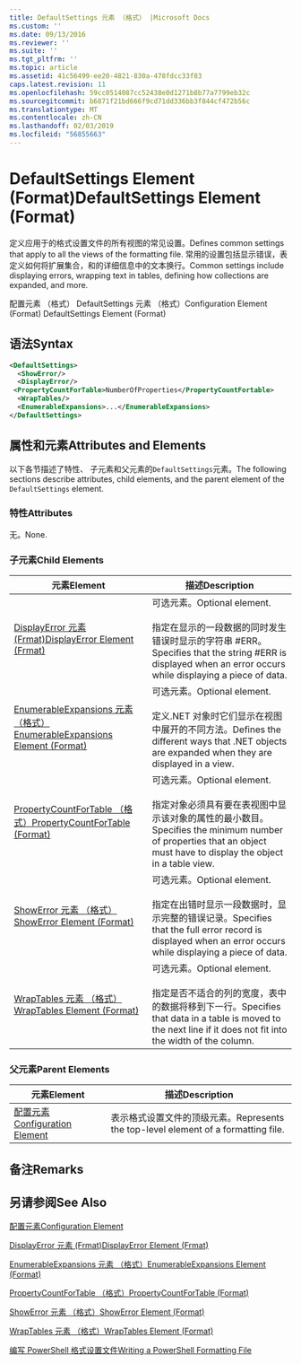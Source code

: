 ```yaml
---
title: DefaultSettings 元素 （格式） |Microsoft Docs
ms.custom: ''
ms.date: 09/13/2016
ms.reviewer: ''
ms.suite: ''
ms.tgt_pltfrm: ''
ms.topic: article
ms.assetid: 41c56499-ee20-4821-830a-478fdcc33f83
caps.latest.revision: 11
ms.openlocfilehash: 59cc0514087cc52438e0d1271b8b77a7799eb32c
ms.sourcegitcommit: b6871f21bd666f9cd71dd336bb3f844cf472b56c
ms.translationtype: MT
ms.contentlocale: zh-CN
ms.lasthandoff: 02/03/2019
ms.locfileid: "56855663"
---
```

# <a name="defaultsettings-element-format"></a><span data-ttu-id="dd3a0-102">DefaultSettings Element (Format)</span><span class="sxs-lookup"><span data-stu-id="dd3a0-102">DefaultSettings Element (Format)</span></span>

<span data-ttu-id="dd3a0-103">定义应用于的格式设置文件的所有视图的常见设置。</span><span class="sxs-lookup"><span data-stu-id="dd3a0-103">Defines common settings that apply to all the views of the formatting file.</span></span> <span data-ttu-id="dd3a0-104">常用的设置包括显示错误，表定义如何将扩展集合，和的详细信息中的文本换行。</span><span class="sxs-lookup"><span data-stu-id="dd3a0-104">Common settings include displaying errors, wrapping text in tables, defining how collections are expanded, and more.</span></span>

<span data-ttu-id="dd3a0-105">配置元素 （格式） DefaultSettings 元素 （格式）</span><span class="sxs-lookup"><span data-stu-id="dd3a0-105">Configuration Element (Format) DefaultSettings Element (Format)</span></span>

## <a name="syntax"></a><span data-ttu-id="dd3a0-106">语法</span><span class="sxs-lookup"><span data-stu-id="dd3a0-106">Syntax</span></span>

```xml
<DefaultSettings>
  <ShowError/>
  <DisplayError/>
 <PropertyCountForTable>NumberOfProperties</PropertyCountFortable>
  <WrapTables/>
  <EnumerableExpansions>...</EnumerableExpansions>
</DefaultSettings>
```

## <a name="attributes-and-elements"></a><span data-ttu-id="dd3a0-107">属性和元素</span><span class="sxs-lookup"><span data-stu-id="dd3a0-107">Attributes and Elements</span></span>

<span data-ttu-id="dd3a0-108">以下各节描述了特性、 子元素和父元素的`DefaultSettings`元素。</span><span class="sxs-lookup"><span data-stu-id="dd3a0-108">The following sections describe attributes, child elements, and the parent element of the `DefaultSettings` element.</span></span>

### <a name="attributes"></a><span data-ttu-id="dd3a0-109">特性</span><span class="sxs-lookup"><span data-stu-id="dd3a0-109">Attributes</span></span>

<span data-ttu-id="dd3a0-110">无。</span><span class="sxs-lookup"><span data-stu-id="dd3a0-110">None.</span></span>

### <a name="child-elements"></a><span data-ttu-id="dd3a0-111">子元素</span><span class="sxs-lookup"><span data-stu-id="dd3a0-111">Child Elements</span></span>

|<span data-ttu-id="dd3a0-112">元素</span><span class="sxs-lookup"><span data-stu-id="dd3a0-112">Element</span></span>|<span data-ttu-id="dd3a0-113">描述</span><span class="sxs-lookup"><span data-stu-id="dd3a0-113">Description</span></span>|
|-------------|-----------------|
|[<span data-ttu-id="dd3a0-114">DisplayError 元素 (Frmat)</span><span class="sxs-lookup"><span data-stu-id="dd3a0-114">DisplayError Element (Frmat)</span></span>](./displayerror-element-format.md)|<span data-ttu-id="dd3a0-115">可选元素。</span><span class="sxs-lookup"><span data-stu-id="dd3a0-115">Optional element.</span></span><br /><br /> <span data-ttu-id="dd3a0-116">指定在显示的一段数据的同时发生错误时显示的字符串 #ERR。</span><span class="sxs-lookup"><span data-stu-id="dd3a0-116">Specifies that the string #ERR is displayed when an error occurs while displaying a piece of data.</span></span>|
|[<span data-ttu-id="dd3a0-117">EnumerableExpansions 元素 （格式）</span><span class="sxs-lookup"><span data-stu-id="dd3a0-117">EnumerableExpansions Element (Format)</span></span>](./enumerableexpansions-element-format.md)|<span data-ttu-id="dd3a0-118">可选元素。</span><span class="sxs-lookup"><span data-stu-id="dd3a0-118">Optional element.</span></span><br /><br /> <span data-ttu-id="dd3a0-119">定义.NET 对象时它们显示在视图中展开的不同方法。</span><span class="sxs-lookup"><span data-stu-id="dd3a0-119">Defines the different ways that .NET objects are expanded when they are displayed in a view.</span></span>|
|[<span data-ttu-id="dd3a0-120">PropertyCountForTable （格式）</span><span class="sxs-lookup"><span data-stu-id="dd3a0-120">PropertyCountForTable (Format)</span></span>](./propertycountfortable-element-format.md)|<span data-ttu-id="dd3a0-121">可选元素。</span><span class="sxs-lookup"><span data-stu-id="dd3a0-121">Optional element.</span></span><br /><br /> <span data-ttu-id="dd3a0-122">指定对象必须具有要在表视图中显示该对象的属性的最小数目。</span><span class="sxs-lookup"><span data-stu-id="dd3a0-122">Specifies the minimum number of properties that an object must have to display the object in a table view.</span></span>|
|[<span data-ttu-id="dd3a0-123">ShowError 元素 （格式）</span><span class="sxs-lookup"><span data-stu-id="dd3a0-123">ShowError Element (Format)</span></span>](./showerror-element-format.md)|<span data-ttu-id="dd3a0-124">可选元素。</span><span class="sxs-lookup"><span data-stu-id="dd3a0-124">Optional element.</span></span><br /><br /> <span data-ttu-id="dd3a0-125">指定在出错时显示一段数据时，显示完整的错误记录。</span><span class="sxs-lookup"><span data-stu-id="dd3a0-125">Specifies that the full error record is displayed when an error occurs while displaying a piece of data.</span></span>|
|[<span data-ttu-id="dd3a0-126">WrapTables 元素 （格式）</span><span class="sxs-lookup"><span data-stu-id="dd3a0-126">WrapTables Element (Format)</span></span>](./wraptables-element-format.md)|<span data-ttu-id="dd3a0-127">可选元素。</span><span class="sxs-lookup"><span data-stu-id="dd3a0-127">Optional element.</span></span><br /><br /> <span data-ttu-id="dd3a0-128">指定是否不适合的列的宽度，表中的数据将移到下一行。</span><span class="sxs-lookup"><span data-stu-id="dd3a0-128">Specifies that data in a table is moved to the next line if it does not fit into the width of the column.</span></span>|

### <a name="parent-elements"></a><span data-ttu-id="dd3a0-129">父元素</span><span class="sxs-lookup"><span data-stu-id="dd3a0-129">Parent Elements</span></span>

|<span data-ttu-id="dd3a0-130">元素</span><span class="sxs-lookup"><span data-stu-id="dd3a0-130">Element</span></span>|<span data-ttu-id="dd3a0-131">描述</span><span class="sxs-lookup"><span data-stu-id="dd3a0-131">Description</span></span>|
|-------------|-----------------|
|[<span data-ttu-id="dd3a0-132">配置元素</span><span class="sxs-lookup"><span data-stu-id="dd3a0-132">Configuration Element</span></span>](./configuration-element-format.md)|<span data-ttu-id="dd3a0-133">表示格式设置文件的顶级元素。</span><span class="sxs-lookup"><span data-stu-id="dd3a0-133">Represents the top-level element of a formatting file.</span></span>|

## <a name="remarks"></a><span data-ttu-id="dd3a0-134">备注</span><span class="sxs-lookup"><span data-stu-id="dd3a0-134">Remarks</span></span>

## <a name="see-also"></a><span data-ttu-id="dd3a0-135">另请参阅</span><span class="sxs-lookup"><span data-stu-id="dd3a0-135">See Also</span></span>

[<span data-ttu-id="dd3a0-136">配置元素</span><span class="sxs-lookup"><span data-stu-id="dd3a0-136">Configuration Element</span></span>](./configuration-element-format.md)

[<span data-ttu-id="dd3a0-137">DisplayError 元素 (Frmat)</span><span class="sxs-lookup"><span data-stu-id="dd3a0-137">DisplayError Element (Frmat)</span></span>](./displayerror-element-format.md)

[<span data-ttu-id="dd3a0-138">EnumerableExpansions 元素 （格式）</span><span class="sxs-lookup"><span data-stu-id="dd3a0-138">EnumerableExpansions Element (Format)</span></span>](./enumerableexpansions-element-format.md)

[<span data-ttu-id="dd3a0-139">PropertyCountForTable （格式）</span><span class="sxs-lookup"><span data-stu-id="dd3a0-139">PropertyCountForTable (Format)</span></span>](./propertycountfortable-element-format.md)

[<span data-ttu-id="dd3a0-140">ShowError 元素 （格式）</span><span class="sxs-lookup"><span data-stu-id="dd3a0-140">ShowError Element (Format)</span></span>](./showerror-element-format.md)

[<span data-ttu-id="dd3a0-141">WrapTables 元素 （格式）</span><span class="sxs-lookup"><span data-stu-id="dd3a0-141">WrapTables Element (Format)</span></span>](./wraptables-element-format.md)

[<span data-ttu-id="dd3a0-142">编写 PowerShell 格式设置文件</span><span class="sxs-lookup"><span data-stu-id="dd3a0-142">Writing a PowerShell Formatting File</span></span>](./writing-a-powershell-formatting-file.md)
